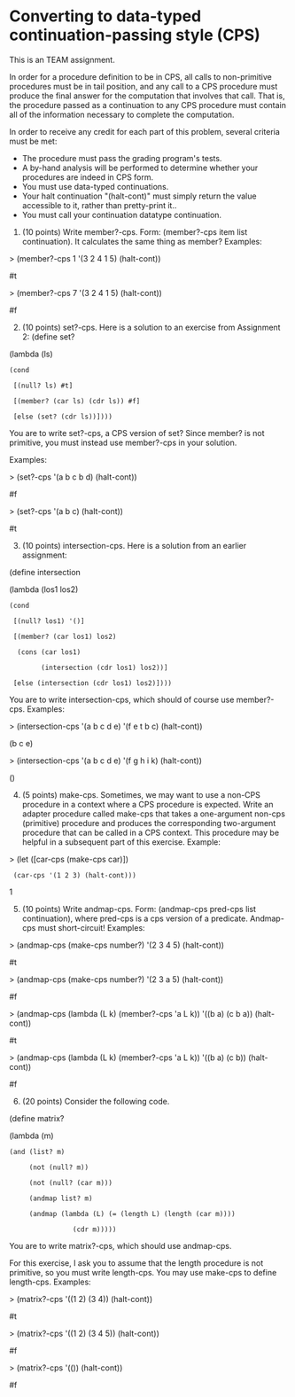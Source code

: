 # Converting to data-typed continuation-passing style (CPS)

This is an TEAM assignment.

In order for a procedure definition to be in CPS, all calls to non-primitive procedures must be in tail position, and any call to a CPS procedure must produce the final answer for the computation that involves that call. That is, the procedure passed as a continuation to any CPS procedure must contain all of the information necessary to complete the computation.

In order to receive any credit for each part of this problem, several criteria must be met:

- The procedure must pass the grading program's tests.
- A by-hand analysis will be performed to determine whether your procedures are indeed in CPS form.
- You must use data-typed continuations.
- Your halt continuation "(halt-cont)" must simply return the value accessible to it, rather than pretty-print it..
- You must call your continuation datatype continuation.

1. (10 points) Write member?-cps. Form: (member?-cps item list continuation). It calculates the same thing as member?
Examples:

\> (member?-cps 1 '(3 2 4 1 5) (halt-cont))

#t

\> (member?-cps 7 '(3 2 4 1 5) (halt-cont))

#f

2. (10 points) set?-cps. Here is a solution to an exercise from Assignment 2:
(define set?

  (lambda (ls)

    (cond

     [(null? ls) #t]

     [(member? (car ls) (cdr ls)) #f]

     [else (set? (cdr ls))])))

You are to write set?-cps, a CPS version of set? Since member? is not primitive, you must instead use member?-cps in your solution.

Examples:
 
\>  (set?-cps '(a b c b d) (halt-cont))

#f

\> (set?-cps '(a b c) (halt-cont))

#t

3. (10 points) intersection-cps. Here is a solution from an earlier assignment:
 
(define intersection

  (lambda (los1 los2)

    (cond

     [(null? los1) '()]

     [(member? (car los1) los2)
     
      (cons (car los1)
      
            (intersection (cdr los1) los2))]
            
     [else (intersection (cdr los1) los2)]))) 
     
You are to write intersection-cps, which should of course use member?-cps.
Examples:

\> (intersection-cps '(a b c d e) '(f e t b c) (halt-cont))

(b c e)

\> (intersection-cps '(a b c d e) '(f g h i k) (halt-cont))

()

4. (5 points) make-cps. Sometimes, we may want to use a non-CPS procedure in a context where a CPS procedure is expected. Write an adapter procedure called make-cps that takes a one-argument non-cps (primitive) procedure and produces the corresponding two-argument procedure that can be called in a CPS context. This procedure may be helpful in a subsequent part of this exercise.
Example:

\> (let ([car-cps (make-cps car)])

     (car-cps '(1 2 3) (halt-cont)))

1

5. (10 points) Write andmap-cps. Form: (andmap-cps pred-cps list continuation), where pred-cps is a cps version of a predicate. Andmap-cps must short-circuit!
Examples:

\> (andmap-cps (make-cps number?) '(2 3 4 5) (halt-cont))

#t

\> (andmap-cps (make-cps number?) '(2 3 a 5) (halt-cont))

#f

\> (andmap-cps (lambda (L k) (member?-cps 'a L k)) '((b a) (c b a)) (halt-cont))

#t

\> (andmap-cps (lambda (L k) (member?-cps 'a L k)) '((b a) (c b)) (halt-cont))

#f

6. (20 points) Consider the following code.
 
(define matrix?

  (lambda (m)
  
    (and (list? m)
    
         (not (null? m))
         
         (not (null? (car m)))
         
         (andmap list? m)
         
         (andmap (lambda (L) (= (length L) (length (car m))))
         
                    (cdr m)))))
                    
You are to write matrix?-cps, which should use andmap-cps.

For this exercise, I ask you to assume that the length procedure is not primitive, so you must write length-cps. You may use make-cps to define length-cps. Examples:

\> (matrix?-cps '((1 2) (3 4)) (halt-cont))

#t

\> (matrix?-cps '((1 2) (3 4 5)) (halt-cont))

#f

\> (matrix?-cps '(()) (halt-cont))

#f

